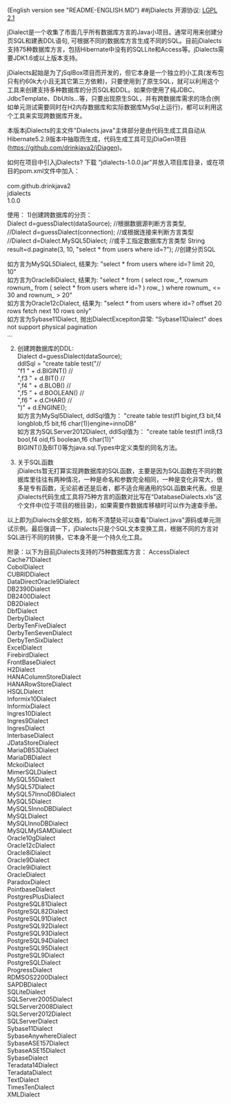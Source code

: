 (English version see "README-ENGLISH.MD")
##jDialects
开源协议: [LGPL 2.1](http://www.gnu.org/licenses/lgpl-2.1.html)  

jDialect是一个收集了市面几乎所有数据库方言的Java小项目。通常可用来创建分页SQL和建表DDL语句, 可根据不同的数据库方言生成不同的SQL。目前jDialects支持75种数据库方言，包括Hibernate中没有的SQLLite和Access等。jDialects需要JDK1.6或以上版本支持。

jDialects起始是为了jSqlBox项目而开发的，但它本身是一个独立的小工具(发布包只有约60k大小且无其它第三方依赖)，只要使用到了原生SQL，就可以利用这个工具来创建支持多种数据库的分页SQL和DDL。如果你使用了纯JDBC、JdbcTemplate、DbUtils...等，只要出现原生SQL，并有跨数据库需求的场合(例如单元测试需要同时在H2内存数据库和实际数据库MySql上运行)，都可以利用这个工具来实现跨数据库开发。 

本版本jDialects的主文件"Dialects.java"主体部分是由代码生成工具自动从Hibernate5.2.9版本中抽取而生成，代码生成工具可见jDiaGen项目(https://github.com/drinkjava2/jDiagen)。
  
如何在项目中引入jDialects?
下载 "jdialects-1.0.0.jar"并放入项目库目录，或在项目的pom.xml文件中加入：    
	<dependency>  
		<groupId>com.github.drinkjava2</groupId>  
		<artifactId>jdialects</artifactId>  
		<version>1.0.0</version>  
	</dependency>
   
使用： 
1)创建跨数据库的分页：      
		Dialect d=guessDialect(dataSource);  //根据数据源判断方言类型,  
        //Dialect d=guessDialect(connection);  //或根据连接来判断方言类型  
		//Dialect d=Dialect.MySQL5Dialect;     //或手工指定数据库方言类型 
		String result=d.paginate(3, 10, "select * from users where id=?");  //创建分页SQL  
     
   如方言为MySQL5Dialect,    结果为: "select * from users where id=? limit 20, 10"  
   如方言为Oracle8iDialect,  结果为: "select * from ( select row_.*, rownum rownum_ from ( select * from users where id=? ) row_ ) where rownum_ <= 30 and rownum_ > 20"  
   如方言为Oracle12cDialect, 结果为: "select * from users where id=? offset 20 rows fetch next 10 rows only"  
   如方言为Sybase11Dialect, 抛出DialectExcepiton异常: "Sybase11Dialect" does not support physical pagination  
   ...  
     
2) 创建跨数据库的DDL:    	  
		Dialect d=guessDialect(dataSource);  
		ddlSql = "create table test("//  
		"f1 " + d.BIGINT() //  
		",f3 " + d.BIT() //  
		",f4 " + d.BLOB() //  
		",f5 " + d.BOOLEAN() //  
		",f6 " + d.CHAR() //  
		")" + d.ENGINE();  
   如方言为MySql5Dialect, ddlSql值为： "create table test(f1 bigint,f3 bit,f4 longblob,f5 bit,f6 char(1))engine=innoDB"  
   如方言为SQLServer2012Dialect, ddlSql值为： "create table test(f1 int8,f3 bool,f4 oid,f5 boolean,f6 char(1))"   
   BIGINT()及BIT()等为java.sql.Types中定义类型的同名方法。
 
3) 关于SQL函数  
jDialects暂无打算实现跨数据库的SQL函数，主要是因为SQL函数在不同的数据库里往往有两种情况，一种是命名和参数完全相同，一种是变化非常大，很多是专有函数，无论前者还是后者，都不适合用通用的SQL函数来代表。但是jDialects代码生成工具将75种方言的函数对比写在“DatabaseDialects.xls”这个文件中(位于项目的根目录)，如果需要作数据库移植时可以作为速查手册。

以上即为jDialects全部文档，如有不清楚处可以查看"Dialect.java"源码或单元测试示例。最后强调一下，jDialects只是个SQL文本变换工具，根据不同的方言对SQL进行不同的转换，它本身不是一个持久化工具。

附录：以下为目前jDialects支持的75种数据库方言：
AccessDialect  
Cache71Dialect  
CobolDialect  
CUBRIDDialect  
DataDirectOracle9Dialect  
DB2390Dialect  
DB2400Dialect  
DB2Dialect  
DbfDialect  
DerbyDialect  
DerbyTenFiveDialect  
DerbyTenSevenDialect  
DerbyTenSixDialect  
ExcelDialect  
FirebirdDialect  
FrontBaseDialect  
H2Dialect  
HANAColumnStoreDialect  
HANARowStoreDialect  
HSQLDialect  
Informix10Dialect  
InformixDialect  
Ingres10Dialect  
Ingres9Dialect  
IngresDialect  
InterbaseDialect  
JDataStoreDialect  
MariaDB53Dialect  
MariaDBDialect  
MckoiDialect  
MimerSQLDialect  
MySQL55Dialect  
MySQL57Dialect  
MySQL57InnoDBDialect  
MySQL5Dialect  
MySQL5InnoDBDialect  
MySQLDialect  
MySQLInnoDBDialect  
MySQLMyISAMDialect  
Oracle10gDialect  
Oracle12cDialect  
Oracle8iDialect  
Oracle9Dialect  
Oracle9iDialect  
OracleDialect  
ParadoxDialect  
PointbaseDialect  
PostgresPlusDialect  
PostgreSQL81Dialect  
PostgreSQL82Dialect  
PostgreSQL91Dialect  
PostgreSQL92Dialect  
PostgreSQL93Dialect  
PostgreSQL94Dialect  
PostgreSQL95Dialect  
PostgreSQL9Dialect  
PostgreSQLDialect  
ProgressDialect  
RDMSOS2200Dialect  
SAPDBDialect  
SQLiteDialect  
SQLServer2005Dialect  
SQLServer2008Dialect  
SQLServer2012Dialect  
SQLServerDialect  
Sybase11Dialect  
SybaseAnywhereDialect  
SybaseASE157Dialect  
SybaseASE15Dialect  
SybaseDialect  
Teradata14Dialect  
TeradataDialect  
TextDialect  
TimesTenDialect  
XMLDialect  
